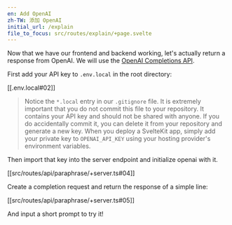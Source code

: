 ```yaml
---
en: Add OpenAI
zh-TW: 添加 OpenAI
initial_url: /explain
file_to_focus: src/routes/explain/+page.svelte
---
```


Now that we have our frontend and backend working, let's actually return a response from OpenAI. We will use the [OpenAI Completions API](https://platform.openai.com/docs/api-reference/completions/create?lang=node.js).

First add your API key to `.env.local` in the root directory:

[[.env.local#02]]

> Notice the `*.local` entry in our `.gitignore` file. It is extremely important that you do not commit this file to your repository. It contains your API key and should not be shared with anyone. If you do accidentally commit it, you can delete it from your repository and generate a new key. When you deploy a SvelteKit app, simply add your private key to `OPENAI_API_KEY` using your hosting provider's  environment variables.

Then import that key into the server endpoint and initialize openai with it.

[[src/routes/api/paraphrase/+server.ts#04]]

Create a completion request and return the response of a simple line:

[[src/routes/api/paraphrase/+server.ts#05]]

And input a short prompt to try it!